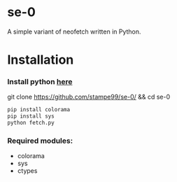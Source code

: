 # se-0
A simple variant of neofetch written in Python.

# Installation

### Install python [here](https://python.org/)

git clone https://github.com/stampe99/se-0/ && cd se-0

```ps
pip install colorama
pip install sys
python fetch.py
```
### Required modules: 
- colorama
- sys
- ctypes

